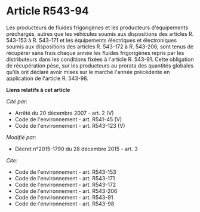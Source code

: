 # Article R543-94

Les producteurs de fluides frigorigènes et les producteurs d'équipements préchargés, autres que les véhicules soumis aux
dispositions des articles R. 543-153 à R. 543-171 et les équipements électriques et électroniques soumis aux dispositions des
articles R. 543-172 à R. 543-206, sont tenus de récupérer sans frais chaque année les fluides frigorigènes repris par les
distributeurs dans les conditions fixées à l'article R. 543-91. Cette obligation de récupération pèse, sur les producteurs au
prorata des quantités globales qu'ils ont déclaré avoir mises sur le marché l'année précédente en application de l'article R.
543-98.

**Liens relatifs à cet article**

_Cité par_:

  - Arrêté du 20 décembre 2007 - art. 2 (V)
  - Code de l'environnement - art. R541-45 (V)
  - Code de l'environnement - art. R543-123 (V)

_Modifié par_:

  - Décret n°2015-1790 du 28 décembre 2015 - art. 3

_Cite_:

  - Code de l'environnement - art. R543-153
  - Code de l'environnement - art. R543-171
  - Code de l'environnement - art. R543-172
  - Code de l'environnement - art. R543-206
  - Code de l'environnement - art. R543-91
  - Code de l'environnement - art. R543-98
